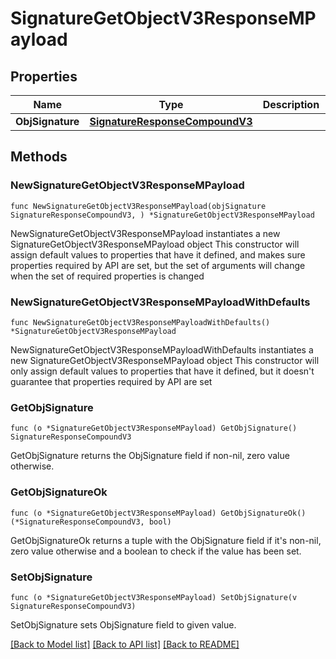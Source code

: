 # SignatureGetObjectV3ResponseMPayload

## Properties

Name | Type | Description | Notes
------------ | ------------- | ------------- | -------------
**ObjSignature** | [**SignatureResponseCompoundV3**](SignatureResponseCompoundV3.md) |  | 

## Methods

### NewSignatureGetObjectV3ResponseMPayload

`func NewSignatureGetObjectV3ResponseMPayload(objSignature SignatureResponseCompoundV3, ) *SignatureGetObjectV3ResponseMPayload`

NewSignatureGetObjectV3ResponseMPayload instantiates a new SignatureGetObjectV3ResponseMPayload object
This constructor will assign default values to properties that have it defined,
and makes sure properties required by API are set, but the set of arguments
will change when the set of required properties is changed

### NewSignatureGetObjectV3ResponseMPayloadWithDefaults

`func NewSignatureGetObjectV3ResponseMPayloadWithDefaults() *SignatureGetObjectV3ResponseMPayload`

NewSignatureGetObjectV3ResponseMPayloadWithDefaults instantiates a new SignatureGetObjectV3ResponseMPayload object
This constructor will only assign default values to properties that have it defined,
but it doesn't guarantee that properties required by API are set

### GetObjSignature

`func (o *SignatureGetObjectV3ResponseMPayload) GetObjSignature() SignatureResponseCompoundV3`

GetObjSignature returns the ObjSignature field if non-nil, zero value otherwise.

### GetObjSignatureOk

`func (o *SignatureGetObjectV3ResponseMPayload) GetObjSignatureOk() (*SignatureResponseCompoundV3, bool)`

GetObjSignatureOk returns a tuple with the ObjSignature field if it's non-nil, zero value otherwise
and a boolean to check if the value has been set.

### SetObjSignature

`func (o *SignatureGetObjectV3ResponseMPayload) SetObjSignature(v SignatureResponseCompoundV3)`

SetObjSignature sets ObjSignature field to given value.



[[Back to Model list]](../README.md#documentation-for-models) [[Back to API list]](../README.md#documentation-for-api-endpoints) [[Back to README]](../README.md)


